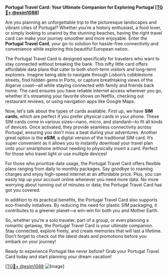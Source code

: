 **Portugal Travel Card: Your Ultimate Companion for Exploring Portugal [[TG💪+ @esim1088](https://t.me/s/esim1088)]**

Are you planning an unforgettable trip to the picturesque landscapes and vibrant cities of Portugal? Whether you're a history enthusiast, a food lover, or simply looking to unwind by the stunning beaches, having the right travel card can make your journey smoother and more enjoyable. Enter the **Portugal Travel Card**, your go-to solution for hassle-free connectivity and convenience while exploring this beautiful European nation.

The Portugal Travel Card is designed specifically for travelers who want to stay connected without breaking the bank. This nifty little card offers affordable data plans that cater to both short-term visitors and long-term explorers. Imagine being able to navigate through Lisbon’s cobblestone streets, find hidden gems in Porto, or capture breathtaking views of the Algarve coast—all while staying connected with family and friends back home. The card ensures you have reliable internet access wherever you go, whether it's streaming your favorite shows on Netflix, checking out restaurant reviews, or using navigation apps like Google Maps.

Now, let's talk about the types of cards available. First up, we have **SIM cards**, which are perfect if you prefer physical cards in your phone. These SIM cards come in various sizes—nano, micro, and standard—to fit all kinds of devices. Once activated, they provide seamless connectivity across Portugal, ensuring you don’t miss a beat during your adventures. Another great option is the **eSIM**, a digital version of the traditional SIM card. It’s super convenient as it allows you to instantly download your travel plan onto your smartphone without needing to physically insert a card. Perfect for those who travel light or use multiple devices!

For those who prioritize data usage, the Portugal Travel Card offers flexible plans ranging from daily to monthly packages. Say goodbye to roaming charges and enjoy high-speed internet at an affordable price. Plus, you can easily top up your account online whenever you need more data. No more worrying about running out of minutes or data; the Portugal Travel Card has got you covered.

In addition to its practical benefits, the Portugal Travel Card also supports eco-friendly initiatives. By reducing the need for plastic SIM packaging, it contributes to a greener planet—a win-win for both you and Mother Earth.

So, whether you’re a solo traveler, part of a group, or even planning a romantic getaway, the Portugal Travel Card is your ultimate companion. Stay connected, explore freely, and create memories that will last a lifetime. Don’t forget to check out the latest deals and promotions before you embark on your journey!

Ready to experience Portugal like never before? Grab your Portugal Travel Card today and start planning your dream vacation! 

[[TG💪+ @esim1088](https://t.me/s/esim1088) ![Image](https://i.postimg.cc/Y0z9fWf4/image.png)]